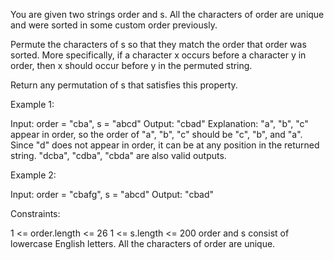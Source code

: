 You are given two strings order and s. All the characters of order are unique
and were sorted in some custom order previously.

Permute the characters of s so that they match the order that order was
sorted. More specifically, if a character x occurs before a character y in
order, then x should occur before y in the permuted string.

Return any permutation of s that satisfies this property.


Example 1:


Input: order = "cba", s = "abcd"
Output: "cbad"
Explanation: 
"a", "b", "c" appear in order, so the order of "a", "b", "c" should be "c",
"b", and "a". 
Since "d" does not appear in order, it can be at any position in the returned
string. "dcba", "cdba", "cbda" are also valid outputs.


Example 2:


Input: order = "cbafg", s = "abcd"
Output: "cbad"



Constraints:


1 <= order.length <= 26
1 <= s.length <= 200
order and s consist of lowercase English letters.
All the characters of order are unique.




